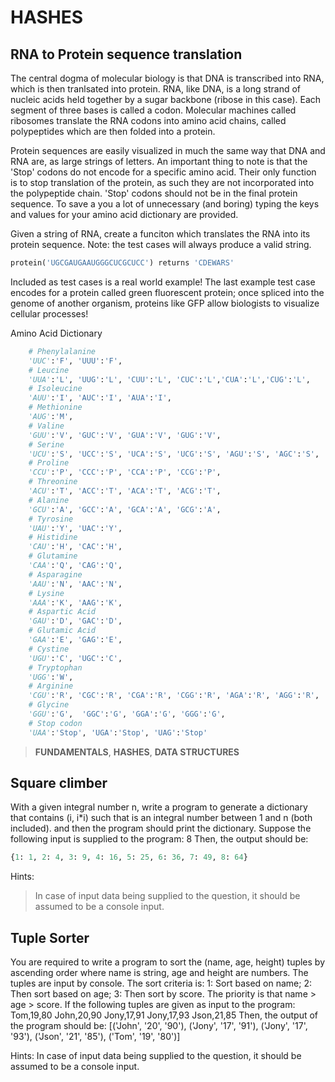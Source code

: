 # HASHES

## RNA to Protein sequence translation

The central dogma of molecular biology is that DNA is transcribed into RNA, which is then tranlsated into protein. RNA, like DNA, is a long strand of nucleic acids held together by a sugar backbone (ribose in this case). Each segment of three bases is called a codon. Molecular machines called ribosomes translate the RNA codons into amino acid chains, called polypeptides which are then folded into a protein.

Protein sequences are easily visualized in much the same way that DNA and RNA are, as large strings of letters. An important thing to note is that the 'Stop' codons do not encode for a specific amino acid. Their only function is to stop translation of the protein, as such they are not incorporated into the polypeptide chain. 'Stop' codons should not be in the final protein sequence. To save a you a lot of unnecessary (and boring) typing the keys and values for your amino acid dictionary are provided.

Given a string of RNA, create a funciton which translates the RNA into its protein sequence. Note: the test cases will always produce a valid string.
```python
protein('UGCGAUGAAUGGGCUCGCUCC') returns 'CDEWARS'
```

Included as test cases is a real world example! The last example test case encodes for a protein called green fluorescent protein; once spliced into the genome of another organism, proteins like GFP allow biologists to visualize cellular processes!

Amino Acid Dictionary
```python
    # Phenylalanine
    'UUC':'F', 'UUU':'F',
    # Leucine
    'UUA':'L', 'UUG':'L', 'CUU':'L', 'CUC':'L','CUA':'L','CUG':'L', 
    # Isoleucine
    'AUU':'I', 'AUC':'I', 'AUA':'I', 
    # Methionine
    'AUG':'M', 
    # Valine
    'GUU':'V', 'GUC':'V', 'GUA':'V', 'GUG':'V', 
    # Serine
    'UCU':'S', 'UCC':'S', 'UCA':'S', 'UCG':'S', 'AGU':'S', 'AGC':'S', 
    # Proline
    'CCU':'P', 'CCC':'P', 'CCA':'P', 'CCG':'P', 
    # Threonine
    'ACU':'T', 'ACC':'T', 'ACA':'T', 'ACG':'T',
    # Alanine
    'GCU':'A', 'GCC':'A', 'GCA':'A', 'GCG':'A', 
    # Tyrosine
    'UAU':'Y', 'UAC':'Y', 
    # Histidine
    'CAU':'H', 'CAC':'H',
    # Glutamine
    'CAA':'Q', 'CAG':'Q', 
    # Asparagine
    'AAU':'N', 'AAC':'N', 
    # Lysine
    'AAA':'K', 'AAG':'K',
    # Aspartic Acid
    'GAU':'D', 'GAC':'D', 
    # Glutamic Acid
    'GAA':'E', 'GAG':'E',
    # Cystine
    'UGU':'C', 'UGC':'C',
    # Tryptophan
    'UGG':'W', 
    # Arginine
    'CGU':'R', 'CGC':'R', 'CGA':'R', 'CGG':'R', 'AGA':'R', 'AGG':'R', 
    # Glycine
    'GGU':'G',  'GGC':'G', 'GGA':'G', 'GGG':'G', 
    # Stop codon
    'UAA':'Stop', 'UGA':'Stop', 'UAG':'Stop'
```

> **FUNDAMENTALS**, **HASHES**, **DATA STRUCTURES**

## Square climber

With a given integral number n, write a program to generate a dictionary that contains (i, i*i) such that is an integral number between 1 and n (both included). and then the program should print the dictionary.
Suppose the following input is supplied to the program:
8
Then, the output should be:
```python
{1: 1, 2: 4, 3: 9, 4: 16, 5: 25, 6: 36, 7: 49, 8: 64}
```
Hints:
> In case of input data being supplied to the question, it should be assumed to be a console input.

## Tuple Sorter

You are required to write a program to sort the (name, age, height) tuples by ascending order where name is string, age and height are numbers. The tuples are input by console. The sort criteria is:
1: Sort based on name;
2: Then sort based on age;
3: Then sort by score.
The priority is that name > age > score.
If the following tuples are given as input to the program:
Tom,19,80
John,20,90
Jony,17,91
Jony,17,93
Json,21,85
Then, the output of the program should be:
[('John', '20', '90'), ('Jony', '17', '91'), ('Jony', '17', '93'), ('Json', '21', '85'), ('Tom', '19', '80')]

Hints:
In case of input data being supplied to the question, it should be assumed to be a console input.
